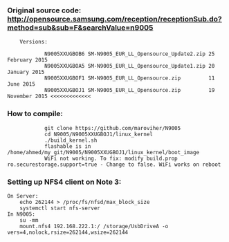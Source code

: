 ### Original source code: http://opensource.samsung.com/reception/receptionSub.do?method=sub&sub=F&searchValue=n9005
		Versions:

				N9005XXUGBOB6 SM-N9005_EUR_LL_Opensource_Update2.zip 25 February 2015
				N9005XXUGBOA5 SM-N9005_EUR_LL_Opensource_Update1.zip 20 January 2015
				N9005XXUGBOF1 SM-N9005_EUR_LL_Opensource.zip         11 June 2015
				N9005XXUGBOJ1 SM-N9005_EUR_LL_Opensource.zip         19 November 2015 <<<<<<<<<<<<<
				
### How to compile:
				git clone https://github.com/maroviher/N9005
				cd N9005/N9005XXUGBOJ1/linux_kernel
				./build_kernel.sh
				flashable is in /home/ahmed/my_git/N9005/N9005XXUGBOJ1/linux_kernel/boot_image
				WiFi not working. To fix: modify build.prop ro.securestorage.support=true - Change to false. WiFi works on reboot

### Setting up NFS4 client on Note 3:
	On Server:
		echo 262144 > /proc/fs/nfsd/max_block_size
		systemctl start nfs-server
	In N9005:
		su -mm
		mount.nfs4 192.168.222.1:/ /storage/UsbDriveA -o vers=4,nolock,rsize=262144,wsize=262144
